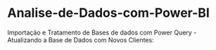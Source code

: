 # Analise-de-Dados-com-Power-BI
 Importação e Tratamento de Bases de dados com Power Query - Atualizando a Base de Dados com Novos Clientes:
